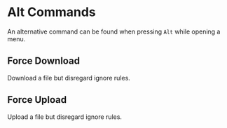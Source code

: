 # Alt Commands

An alternative command can be found when pressing `Alt` while opening a menu.

## Force Download

Download a file but disregard ignore rules.

## Force Upload

Upload a file but disregard ignore rules.
